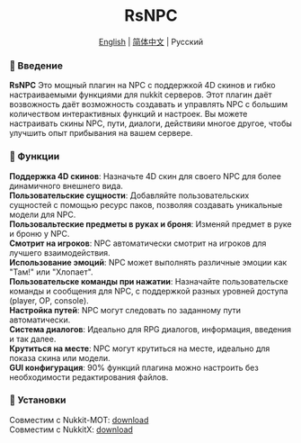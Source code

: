 <h1 align="center">
  RsNPC
</h1>

<p align="center">
<a href="README.md">English</a> | <a href="README_zh.md">简体中文</a> | Русский
</p>

### 📖 Введение

**RsNPC** Это мощный плагин на NPC с поддержкой 4D скинов и гибко настраиваемыми функциями для nukkit серверов. Этот плагин даёт возвожность даёт возможность создавать и управлять NPC с большим количеством интерактивных функций и настроек. Вы можете настраивать скины NPC, пути, диалоги, действияи многое другое, чтобы улучшить опыт прибывания на вашем сервере.  

### 📝 Функции

**Поддержка 4D скинов**: Назначьте 4D скин для своего NPC для более динамичного внешнего вида.   
**Пользовательские сущности**: Добавляйте пользовательских сущностей с помощью ресурс паков, позволяя создавать уникальные модели для NPC.   
**Пользовальтеские предметы в руках и броня**: Изменяй предмет в руке и броню у NPC.  
**Смотрит на игроков**: NPC автоматически смотрит на игроков для лучшего взаимодействия.   
**Использование эмоций**: NPC может выполнять различные эмоции как "Там!" или "Хлопает".  
**Пользовательске команды при нажатии**: Назначайте пользовательске команды и сообщения для NPC, с поддержкой разных уровней доступа (player, OP, console).   
**Настройка путей**: NPC могут следовать по заданному пути автоматически.  
**Система диалогов**: Идеально для RPG диалогов, информация, введения и так далее.  
**Крутиться на месте**: NPC могут крутиться на месте, идеально для показа скина или модели.  
**GUI конфигурация**: 90% функций плагина можно настроить без необходимости редактирования файлов.  

### 📄 Установки
Совместим с Nukkit-MOT: [download](https://ci.lanink.cn/job/RsNPC/job/master/)  
Совместим с NukkitX: [download](https://ci.lanink.cn/job/RsNPC/job/nkx/)  

